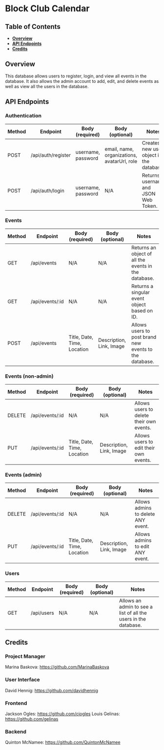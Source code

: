 # Block Club Calendar

## Table of Contents

- **[Overview](#overview)**<br>
- **[API Endpoints](#api-endpoints)**<br>
- **[Credits](#credits)**<br>

## <a name='overview'></a>Overview
This database allows users to register, login, and view all events in the database. It also allows the admin account to add, edit, and delete events as well as view all the users in the database.

## API Endpoints

### Authentication
Method | Endpoint | Body (required) | Body (optional) | Notes
| ----- | ----------------- | -------------------- | --------------------- | ------------------ |
POST | /api/auth/register | username, password | email, name, organizations, avatarUrl, role | Creates a new user object in the database. |
POST | /api/auth/login |  username, password | N/A | Returns username and JSON Web Token. |

### Events
Method | Endpoint | Body (required) | Body (optional) | Notes
| ----- | ----------------- | -------------------- | --------------------- | ------------------ |
GET | /api/events | N/A | N/A | Returns an object of all the events in the database. |
GET | /api/events/:id | N/A | N/A | Returns a singular event object based on ID. |
POST | /api/events | Title, Date, Time, Location | Description, Link, Image | Allows users to post brand new events to the database. |

### Events (non-admin)
Method | Endpoint | Body (required) | Body (optional) | Notes
| ----- | ----------------- | -------------------- | --------------------- | ------------------ |
DELETE | /api/events/:id | N/A | N/A | Allows users to delete their own events. |
PUT | /api/events/:id | Title, Date, Time, Location | Description, Link, Image | Allows users to edit their own events. |

### Events (admin)
Method | Endpoint | Body (required) | Body (optional) | Notes
| ----- | ----------------- | -------------------- | --------------------- | ------------------ |
DELETE | /api/events/:id | N/A | N/A | Allows admins to delete ANY event. |
PUT | /api/events/:id | Title, Date, Time, Location | Description, Link, Image | Allows admins to edit ANY event. |

### Users
Method | Endpoint | Body (required) | Body (optional) | Notes
| ----- | ----------------- | -------------------- | --------------------- | ------------------ |
GET | /api/users | N/A | N/A | Allows an admin to see a list of all the users in the database. |

## Credits
### Project Manager
Marina Baskova: https://github.com/MarinaBaskova

### User Interface
David Hennig: https://github.com/davidhennig

### Frontend
Jackson Ogles: https://github.com/cjogles
Louis Gelinas: https://github.com/gelinas

### Backend
Quinton McNamee: https://github.com/QuintonMcNamee